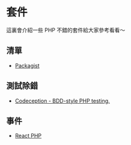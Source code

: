 # 套件

這裏會介紹一些 PHP 不錯的套件給大家參考看看～

## 清單
* [Packagist](https://packagist.org/)

## 測試除錯
* [Codeception - BDD-style PHP testing.](http://codeception.com/)

## 事件
* [React PHP](http://reactphp.org/)

